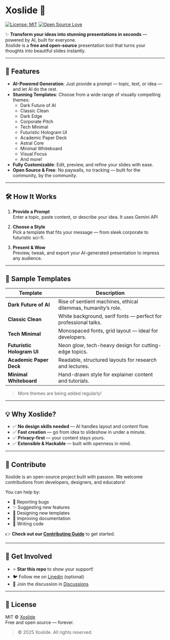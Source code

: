 # Xoslide 🚀

[![License: MIT](https://img.shields.io/badge/License-MIT-blue.svg)](https://opensource.org/licenses/MIT)
[![Open Source Love](https://badges.frapsoft.com/os/v1/open-source.svg?v=103)](https://github.com/your-username/xoslide)

✨ **Transform your ideas into stunning presentations in seconds** — powered by AI, built for everyone.  
Xoslide is a **free and open-source** presentation tool that turns your thoughts into beautiful slides instantly.


---

## 🌟 Features

- **AI-Powered Generation**: Just provide a prompt — topic, text, or idea — and let AI do the rest.
- **Stunning Templates**: Choose from a wide range of visually compelling themes:
  - Dark Future of AI
  - Classic Clean
  - Dark Edge
  - Corporate Pitch
  - Tech Minimal
  - Futuristic Hologram UI
  - Academic Paper Deck
  - Astral Core
  - Minimal Whiteboard
  - Visual Focus
  - And more!
- **Fully Customizable**: Edit, preview, and refine your slides with ease.
- **Open Source & Free**: No paywalls, no tracking — built for the community, by the community.

---

## 🛠 How It Works

1. **Provide a Prompt**  
   Enter a topic, paste content, or describe your idea. It uses Gemini API

2. **Choose a Style**  
   Pick a template that fits your message — from sleek corporate to futuristic sci-fi.

3. **Present & Wow**  
   Preview, tweak, and export your AI-generated presentation to impress any audience.

---

## 🎨 Sample Templates

| Template | Description |
|--------|-------------|
| **Dark Future of AI** | Rise of sentient machines, ethical dilemmas, humanity’s role. |
| **Classic Clean** | White background, serif fonts — perfect for professional talks. |
| **Tech Minimal** | Monospaced fonts, grid layout — ideal for developers. |
| **Futuristic Hologram UI** | Neon glow, tech-heavy design for cutting-edge topics. |
| **Academic Paper Deck** | Readable, structured layouts for research and lectures. |
| **Minimal Whiteboard** | Hand-drawn style for explainer content and tutorials. |

> More themes are being added regularly!

---

## 💡 Why Xoslide?

- ✅ **No design skills needed** — AI handles layout and content flow.
- ✅ **Fast creation** — go from idea to slideshow in under a minute.
- ✅ **Privacy-first** — your content stays yours.
- ✅ **Extensible & Hackable** — built with openness in mind.

---

## 🤝 Contribute

Xoslide is an open-source project built with passion. We welcome contributions from developers, designers, and educators!

You can help by:
- 🐛 Reporting bugs
- ✨ Suggesting new features
- 🎨 Designing new templates
- 📜 Improving documentation
- 🔧 Writing code

👉 **Check out our [Contributing Guide](CONTRIBUTING.md)** to get started.

---

## 🚀 Get Involved

- ⭐ **Star this repo** to show your support!
- 🐦 Follow me on [Linedin](https://twitter.com/xoslide) (optional)
- 💬 Join the discussion in [Discussions](https://github.com/your-username/xoslide/discussions)

---

## 📄 License

MIT © [Xoslide](https://github.com/mutmainx/xoslide)  
Free and open source — forever.

> © 2025 Xoslide. All rights reserved.
